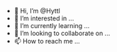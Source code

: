 - 👋 Hi, I’m @Hyttl
- 👀 I’m interested in ...
- 🌱 I’m currently learning ...
- 💞️ I’m looking to collaborate on ...
- 📫 How to reach me ...

<!---
Hyttl/Hyttl is a ✨ special ✨ repository because its `README.md` (this file) appears on your GitHub profile.
You can click the Preview link to take a look at your changes.
--->
